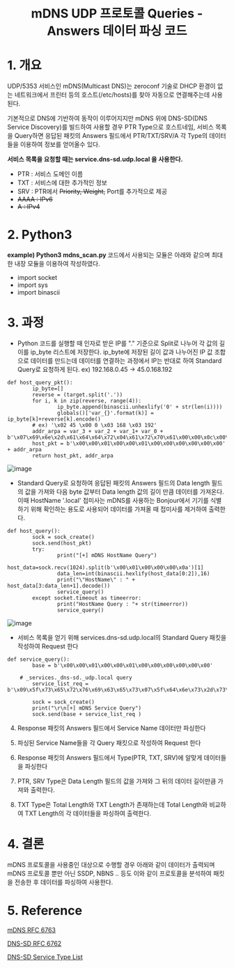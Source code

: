 # <center> mDNS UDP 프로토콜 Queries - Answers 데이터 파싱 코드</center>

# 1. 개요
UDP/5353 서비스인 mDNS(Multicast DNS)는 zeroconf 기술로 DHCP 환경이 없는 네트워크에서 프린터 등의 호스트(/etc/hosts)를 찾아 자동으로 연결해주는데 사용된다.<br>

기본적으로 DNS에 기반하여 동작이 이루어지지만 mDNS 위에 DNS-SD(DNS Service Discovery)를 빌드하여 사용할 경우 PTR Type으로 호스트네임, 서비스 목록을 Query하면 응답된 패킷의 Answers 필드에서 PTR/TXT/SRV/A 각 Type의 데이터들을 이용하여 정보를 얻어올수 있다.

**서비스 목록을 요청할 때는 service.dns-sd.udp.local 을 사용한다.**

* PTR : 서비스 도메인 이름
* TXT : 서비스에 대한 추가적인 정보
* SRV : PTR에서 ~~Priority, Weight,~~ Port를 추가적으로 제공
* ~~AAAA : IPv6~~
* ~~A : IPv4~~

# 2. Python3
**example) Python3 mdns_scan.py <IP>**
코드에서 사용되는 모듈은 아래와 같으며 최대한 내장 모듈을 이용하여 작성하였다.

* import socket
* import sys
* import binascii

# 3. 과정
* Python 코드를 실행할 때 인자로 받은 IP를 "." 기준으로 Split로 나누어 각 값의 길이를 ip_byte 리스트에 저장한다. ip_byte에 저장된 길이 값과 나누어진 IP 값 조합으로 데이터를 만드는데 데이터를 연결하는 과정에서 IP는 반대로 하여 Standard Query로 요청하게 된다. ex) 192.168.0.45 -> 45.0.168.192
```
def host_query_pkt():
        ip_byte=[]
        reverse = (target.split('.'))
        for i, k in zip(reverse, range(4)):
                ip_byte.append(binascii.unhexlify('0' + str(len(i))))
                globals()['var_{}'.format(k)] = ip_byte[k]+reverse[k].encode()
        # ex) '\x02 45 \x00 0 \x03 168 \x03 192'
        addr_arpa = var_3 + var_2 + var_1+ var_0 + b'\x07\x69\x6e\x2d\x61\x64\x64\x72\x04\x61\x72\x70\x61\x00\x00\x0c\x00\x01'
        host_pkt = b'\x00\x00\x01\x00\x00\x01\x00\x00\x00\x00\x00\x00' + addr_arpa
        return host_pkt, addr_arpa
```
![image](https://user-images.githubusercontent.com/40857478/121621321-eaf15b00-caa6-11eb-8807-758686f09de8.png)

*  Standard Query로 요청하여 응답된 패킷의 Answers 필드의 Data length 필드의 값을 가져와 다음 byte 값부터 Data length 값의 길이 만큼 데이터를 가져온다. 이때 HostName '.local' 접미사는 mDNS를 사용하는 Bonjour에서 기기를 식별하기 위해 확인하는 용도로 사용되어 데이터를 가져올 때 접미사를 제거하여 출력한다.
```
def host_query():
        sock = sock_create()
        sock.send(host_pkt)
        try:
                print("[+] mDNS HostName Query")
                host_data=sock.recv(1024).split(b'\x00\x01\x00\x00\x00\x0a')[1]
                data_len=int(binascii.hexlify(host_data[0:2]),16)
                print("\"HostName\" : " + host_data[3:data_len+1].decode())
                service_query()
        except socket.timeout as timeerror:
                print("HostName Query : "+ str(timeerror))
                service_query()
```

![image](https://user-images.githubusercontent.com/40857478/121622112-5c7dd900-caa8-11eb-990f-670ffcb14352.png)

* 서비스 목록을 얻기 위해 services.dns-sd.udp.local의 Standard Query 패킷을 작성하여 Request 한다
```
def service_query():
        base = b'\x00\x00\x01\x00\x00\x01\x00\x00\x00\x00\x00\x00'

	# _services._dns-sd._udp.local query
        service_list_req = b'\x09\x5f\x73\x65\x72\x76\x69\x63\x65\x73\x07\x5f\x64\x6e\x73\x2d\x73\x64\x04\x5f\x75\x64\x70\x05\x6c\x6f\x63\x61\x6c\x00\x00\x0c\x00\x01'

        sock = sock_create()
        print("\r\n[+] mDNS Service Query")
        sock.send(base + service_list_req )
```


4. Response 패킷의 Answers 필드에서 Service Name 데이터만 파싱한다


5. 파싱된 Service Name들을 각 Query 패킷으로 작성하여 Request 한다


6. Response 패킷의 Answers 필드에서 Type(PTR, TXT, SRV)에 알맞게 데이터들을 파싱한다



7. PTR, SRV Type은 Data Length 필드의 값을 가져와 그 뒤의 데이터 길이만큼 가져와 출력한다.



8. TXT Type은 Total Length와 TXT Length가 존재하는데 Total Length와 비교하여 TXT Length의 각 데이터들을 파싱하여 출력한다.

# 4. 결론
mDNS 프로토콜을 사용중인 대상으로 수행할 경우 아래와 같이 데이터가 출력되며 mDNS 프로토콜 뿐만 아닌 SSDP, NBNS .. 등도 이와 같이 프로토콜을 분석하여 패킷을 전송한 후 데이터를 파싱하여 사용한다.

# 5. Reference
[mDNS RFC 6763](https://datatracker.ietf.org/doc/html/rfc6763)

[DNS-SD RFC 6762](https://datatracker.ietf.org/doc/html/rfc6762)

[DNS-SD Service Type List](http://dns-sd.org/ServiceTypes.html)

